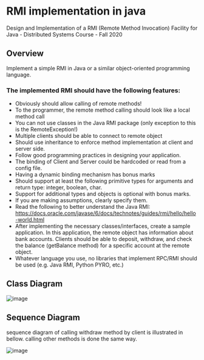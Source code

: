 # RMI implementation in java
Design and Implementation of a RMI (Remote Method Invocation) Facility for Java - Distributed Systems Course - Fall 2020  
## Overview  
Implement a simple RMI in Java or a similar object-oriented programming language.  


### The implemented RMI should have the following features:  
* Obviously should allow calling of remote methods!  
* To the programmer, the remote method calling should look like a local method call  
* You can not use classes in the Java RMI package (only exception to this is the RemoteException!)  
* Multiple clients should be able to connect to remote object  
* Should use inheritance to enforce method implementation at client and server side.  
* Follow good programming practices in designing your application.  
* The binding of Client and Server could be hardcoded or read from a config file. 
* Having a dynamic binding mechanism has bonus marks  
* Should support at least the following primitive types for arguments and return type: integer, boolean, char.  
* Support for additional types and objects is optional with bonus marks.  
* If you are making assumptions, clearly specify them.  
* Read the following to better understand the Java RMI:  
https://docs.oracle.com/javase/6/docs/technotes/guides/rmi/hello/hello-world.html  
* After implementing the necessary classes/interfaces, create a sample application. In this application, the remote object has information about bank accounts. Clients should be able to deposit, withdraw, and check the balance (getBalance method) for a specific account at the remote object.  
* Whatever language you use, no libraries that implement RPC/RMI should be used (e.g. Java RMI, Python PYRO, etc.)  

## Class Diagram  

![image](https://user-images.githubusercontent.com/44861408/135712482-bbf4389e-b374-4ebf-87a6-523a915fac0b.png)  

## Sequence Diagram   

sequence diagram of calling withdraw method by client is illustrated in bellow. calling other methods is done the same way.  

![image](https://user-images.githubusercontent.com/44861408/135712505-30af94e1-f061-4622-8d14-b3fc51892f7a.png)






